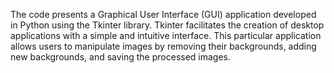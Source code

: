  The code presents a Graphical User Interface (GUI) application developed in Python using the Tkinter library. Tkinter facilitates the creation of desktop applications with a simple and intuitive interface. This particular application allows users to manipulate images by removing their backgrounds, adding new backgrounds, and saving the processed images.

